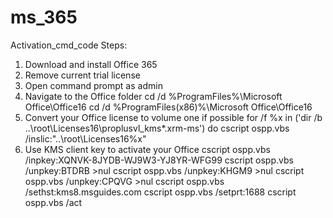 # ms_365
Activation_cmd_code
Steps:

1.  Download and install Office 365
2.  Remove current trial license
3.  Open command prompt as admin
4.  Navigate to the Office folder
     cd /d %ProgramFiles%\Microsoft Office\Office16
     cd /d %ProgramFiles(x86)%\Microsoft Office\Office16
5.  Convert your Office license to volume one if possible
     for /f %x in ('dir /b ..\root\Licenses16\proplusvl_kms*.xrm-ms') do cscript ospp.vbs /inslic:"..\root\Licenses16\%x"
6.  Use KMS client key to activate your Office
      cscript ospp.vbs /inpkey:XQNVK-8JYDB-WJ9W3-YJ8YR-WFG99
      cscript ospp.vbs /unpkey:BTDRB >nul
      cscript ospp.vbs /unpkey:KHGM9 >nul
      cscript ospp.vbs /unpkey:CPQVG >nul
      cscript ospp.vbs /sethst:kms8.msguides.com
      cscript ospp.vbs /setprt:1688
      cscript ospp.vbs /act
